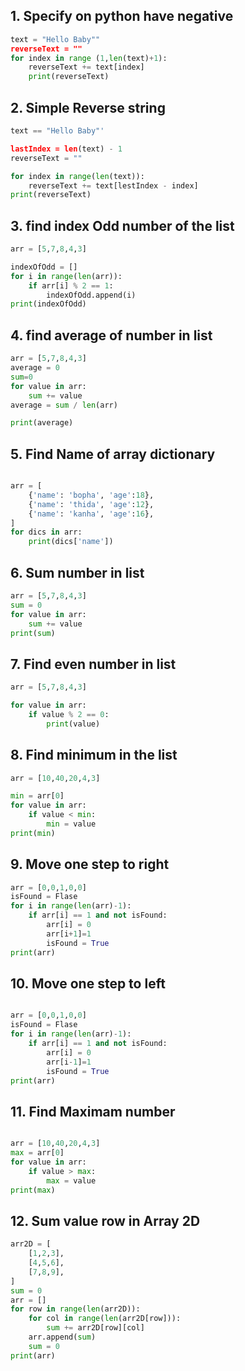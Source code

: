 ## 1. Specify on python have negative


```python
text = "Hello Baby""
reverseText = ""
for index in range (1,len(text)+1):
    reverseText += text[index]
    print(reverseText)
```
## 2. Simple Reverse string 

```python
text == "Hello Baby"'

lastIndex = len(text) - 1
reverseText = ""

for index in range(len(text)):
    reverseText += text[lestIndex - index]
print(reverseText)
```
## 3. find index Odd number of the list

```python
arr = [5,7,8,4,3]

indexOfOdd = []
for i in range(len(arr)):
    if arr[i] % 2 == 1:
        indexOfOdd.append(i)
print(indexOfOdd)
```
## 4. find average of number in list

```python
arr = [5,7,8,4,3]
average = 0
sum=0
for value in arr:
    sum += value
average = sum / len(arr)

print(average)
```
## 5. Find Name of array dictionary
```python

arr = [
    {'name': 'bopha', 'age':18},
    {'name': 'thida', 'age':12},
    {'name': 'kanha', 'age':16},
] 
for dics in arr:
    print(dics['name'])
```
## 6. Sum number in list
```python
arr = [5,7,8,4,3]
sum = 0
for value in arr:
    sum += value
print(sum)
```
## 7. Find even number in list
```python
arr = [5,7,8,4,3]

for value in arr:
    if value % 2 == 0:
        print(value)
```
## 8. Find minimum in the list
```python
arr = [10,40,20,4,3]

min = arr[0]
for value in arr:
    if value < min:
        min = value
print(min)
```
## 9. Move one step to right
```Python
arr = [0,0,1,0,0]
isFound = Flase
for i in range(len(arr)-1):
    if arr[i] == 1 and not isFound:
        arr[i] = 0
        arr[i+1]=1
        isFound = True
print(arr)
```
## 10. Move one step to left
```Python

arr = [0,0,1,0,0]
isFound = Flase
for i in range(len(arr)-1):
    if arr[i] == 1 and not isFound:
        arr[i] = 0
        arr[i-1]=1
        isFound = True
print(arr)
```
## 11. Find Maximam number
```Python

arr = [10,40,20,4,3]
max = arr[0]
for value in arr:
    if value > max:
        max = value
print(max)
```
## 12. Sum value row in Array 2D
```Python 
arr2D = [
    [1,2,3],
    [4,5,6],
    [7,8,9],
]
sum = 0
arr = []
for row in range(len(arr2D)):
    for col in range(len(arr2D[row])):
        sum += arr2D[row][col]
    arr.append(sum)
    sum = 0
print(arr)
```

